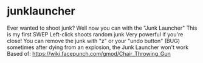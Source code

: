 # junklauncher
Ever wanted to shoot junk? Well now you can with the "Junk Launcher" This is my first SWEP Left-click shoots random junk Very powerful if you're close! You can remove the junk with "z" or your "undo button" (BUG) sometimes after dying from an explosion, the Junk Launcher won't work Based of: https://wiki.facepunch.com/gmod/Chair_Throwing_Gun
